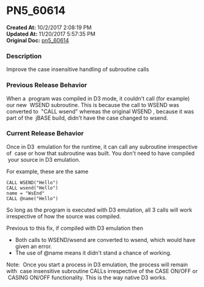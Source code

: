 # PN5_60614

**Created At:** 10/2/2017 2:08:19 PM  
**Updated At:** 11/20/2017 5:57:35 PM  
**Original Doc:** [pn5_60614](https://docs.jbase.com/36526-5-6-2-release-notes/pn5_60614)  


### Description

Improve the case insensitive handling of subroutine calls



### Previous Release Behavior

When a  program was compiled in D3 mode, it couldn't call (for example) our new  WSEND subroutine. This is because the call to WSEND was converted to  "CALL wsend" whereas the original WSEND , because it was part of the  jBASE build, didn't have the case changed to wsend.



### Current Release Behavior

Once in D3  emulation for the runtime, it can call any subroutine irrespective of  case or how that subroutine was built. You don't need to have compiled  your source in D3 emulation.

For example, these are the same

```
CALL WSEND("Hello")
CALL wsend("Hello")
name = "WsEnd"
CALL @name("Hello")
```

So long as the program is executed with D3 emulation, all 3 calls will work irrespective of how the source was compiled.

Previous to this fix, if compiled with D3 emulation then

- Both calls to WSEND/wsend are converted to wsend, which would have given an error.
- The use of @name means it didn't stand a chance of working.


Note:  Once you start a process in D3 emulation, the process will remain with  case insensitive subroutine CALLs irrespective of the CASE ON/OFF or  CASING ON/OFF functionality. This is the way native D3 works.
